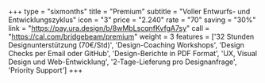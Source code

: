 +++
type = "sixmonths"
title = "Premium"
subtitle = "Voller Entwurfs- und Entwicklungszyklus"
icon = "3"
price = "2.240"
rate = "70"
saving = "30%"
link = "https://pay.ura.design/b/8wMbLscqnfKvfgA7sy"
call = "https://cal.com/bridgebeam/premium"
weight = 3
features = ['32 Stunden Designunterstützung (70€/Std)', 'Design-Coaching Workshops', 'Design Checks per Email oder GitHub', 'Design-Berichte in PDF Format', 'UX, Visual Design und Web-Entwicklung', '2-Tage-Lieferung pro Designanfrage', 'Priority Support']
+++